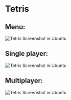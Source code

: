 # Tetris

Menu:
-------------
![Tetris Screenshot in Ubuntu](https://i.imgur.com/Hp2IDcm.png)

Single player:
-------------
![Tetris Screenshot in Ubuntu](https://imgur.com/bit4Bo5)

Multiplayer:
-------------
![Tetris Screenshot in Ubuntu](https://imgur.com/a/FclMM2V)
